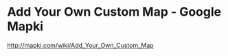 <!--
id: 1090169084
link: http://kevinisom.info/post/1090169084/add-your-own-custom-map-google-mapki
slug: add-your-own-custom-map-google-mapki
date: Thu Sep 09 2010 16:59:59 GMT+1200 (NZST)
raw: {"blog_name":"kevinisom","id":1090169084,"post_url":"http://kevinisom.info/post/1090169084/add-your-own-custom-map-google-mapki","slug":"add-your-own-custom-map-google-mapki","type":"link","date":"2010-09-09 04:59:59 GMT","timestamp":1284008399,"state":"published","format":"html","reblog_key":"0Ug2UQ26","tags":[],"short_url":"http://tmblr.co/Zw68Yy10_gZy","highlighted":[],"feed_item":"http://mapki.com/wiki/Add_Your_Own_Custom_Map","from_feed_id":"650234","note_count":0,"title":"Add Your Own Custom Map - Google Mapki","url":"http://mapki.com/wiki/Add_Your_Own_Custom_Map","description":""}
publish: 2010-09-09
tags: 
title: Add Your Own Custom Map - Google Mapki
-->


Add Your Own Custom Map - Google Mapki
======================================

<http://mapki.com/wiki/Add_Your_Own_Custom_Map>

